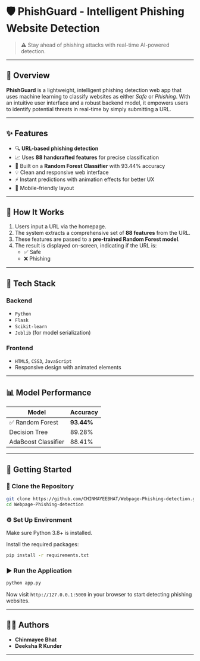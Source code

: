 # 🛡️ PhishGuard - Intelligent Phishing Website Detection

> ⚠️ Stay ahead of phishing attacks with real-time AI-powered detection.

---

## 📌 Overview

**PhishGuard** is a lightweight, intelligent phishing detection web app that uses machine learning to classify websites as either *Safe* or *Phishing*. With an intuitive user interface and a robust backend model, it empowers users to identify potential threats in real-time by simply submitting a URL.

---

## ✨ Features

- 🔍 **URL-based phishing detection**
- 📈 Uses **88 handcrafted features** for precise classification
- 🧠 Built on a **Random Forest Classifier** with 93.44% accuracy
- 💡 Clean and responsive web interface
- ⚡ Instant predictions with animation effects for better UX
- 📱 Mobile-friendly layout

---

## 🧠 How It Works

1. Users input a URL via the homepage.
2. The system extracts a comprehensive set of **88 features** from the URL.
3. These features are passed to a **pre-trained Random Forest model**.
4. The result is displayed on-screen, indicating if the URL is:
   - ✅ Safe
   - ❌ Phishing

---

## 🔬 Tech Stack

### Backend

- `Python`
- `Flask`
- `Scikit-learn`
- `Joblib` (for model serialization)

### Frontend

- `HTML5`, `CSS3`, `JavaScript`
- Responsive design with animated elements

---

## 📊 Model Performance

| Model               | Accuracy   |
| ------------------- | ---------- |
| ✅ Random Forest     | **93.44%** |
| Decision Tree       | 89.28%     |
| AdaBoost Classifier | 88.41%     |

---

## 🚀 Getting Started

### 🔄 Clone the Repository

```bash
git clone https://github.com/CHINMAYEEBHAT/Webpage-Phishing-detection.git
cd Webpage-Phishing-detection
```

### ⚙️ Set Up Environment

Make sure Python 3.8+ is installed.

Install the required packages:

```bash
pip install -r requirements.txt
```

### ▶️ Run the Application

```bash
python app.py
```

Now visit `http://127.0.0.1:5000` in your browser to start detecting phishing websites.

---

## 👩‍💻 Authors

- **Chinmayee Bhat**
- **Deeksha R Kunder**

---
